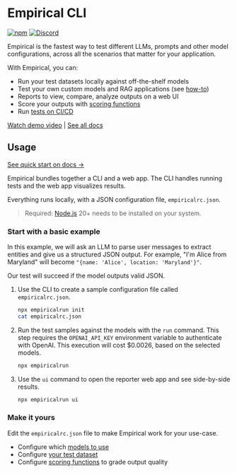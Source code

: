 # Empirical CLI

[![npm](https://img.shields.io/npm/v/@empiricalrun/cli)](https://npmjs.com/package/@empiricalrun/cli)
[![Discord](https://img.shields.io/badge/discord-empirical.run-blue?logo=discord&logoColor=white&color=5d68e8)](https://discord.gg/NeR6jj8dw9)

Empirical is the fastest way to test different LLMs, prompts and other model configurations, across all the scenarios
that matter for your application.

With Empirical, you can:

- Run your test datasets locally against off-the-shelf models
- Test your own custom models and RAG applications (see [how-to](https://docs.empirical.run/models/custom))
- Reports to view, compare, analyze outputs on a web UI
- Score your outputs with [scoring functions](https://docs.empirical.run/scoring/basics)
- Run [tests on CI/CD](https://docs.empirical.run/running-in-ci)

[Watch demo video](https://www.loom.com/share/5992fdf0edc443e282f44936e6c32672) | [See all docs](https://docs.empirical.run)


## Usage

[See quick start on docs →](https://docs.empirical.run/quickstart)

Empirical bundles together a CLI and a web app. The CLI handles running tests and
the web app visualizes results.

Everything runs locally, with a JSON configuration file, `empiricalrc.json`.

> Required: [Node.js](https://nodejs.org/en) 20+ needs to be installed on your system.

### Start with a basic example

In this example, we will ask an LLM to parse user messages to extract entities and
give us a structured JSON output. For example, "I'm Alice from Maryland" will
become `"{name: 'Alice', location: 'Maryland'}"`.

Our test will succeed if the model outputs valid JSON.

1. Use the CLI to create a sample configuration file called `empiricalrc.json`.

    ```sh
    npx empiricalrun init
    cat empiricalrc.json
    ```

2. Run the test samples against the models with the `run` command. This step requires
   the `OPENAI_API_KEY` environment variable to authenticate with OpenAI. This
   execution will cost $0.0026, based on the selected models.

    ```sh
    npx empiricalrun
    ```

3. Use the `ui` command to open the reporter web app and see side-by-side results.

    ```sh
    npx empiricalrun ui
    ```

### Make it yours

Edit the `empiricalrc.json` file to make Empirical work for your use-case.

- Configure which [models to use](https://docs.empirical.run/models/basics)
- Configure [your test dataset](https://docs.empirical.run/dataset/basics)
- Configure [scoring functions](https://docs.empirical.run/scoring/basics) to grade output quality

